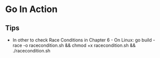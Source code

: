 # Go In Action

## Tips
- In other to check Race Conditions in Chapter 6 - On Linux:
    go build -race -o racecondition.sh &&
    chmod +x racecondition.sh &&
    ./racecondition.sh
